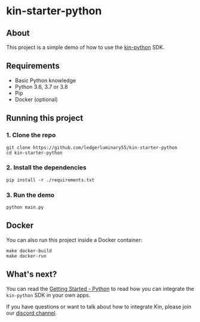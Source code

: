 # kin-starter-python

## About

This project is a simple demo of how to use the [kin-python](https://github.com/kinecosystem/kin-python) SDK.

## Requirements

- Basic Python knowledge
- Python 3.6, 3.7 or 3.8
- Pip
- Docker (optional)

## Running this project

### 1. Clone the repo

```shell
git clone https://github.com/ledgerluminary55/kin-starter-python
cd kin-starter-python
```

### 2. Install the dependencies

```shell
pip install -r ./requirements.txt
```

### 3. Run the demo

```shell
python main.py
```

## Docker

You can also run this project inside a Docker container:

```shell
make docker-build
make docker-run
```

## What's next?

You can read the [Getting Started - Python](https://kintegrate.dev/tutorials/getting-started-python-sdk) to read how you can integrate the `kin-python` SDK in your own apps.

If you have questions or want to talk about how to integrate Kin, please join our [discord channel](https://discord.gg/kdRyUNmHDn).
